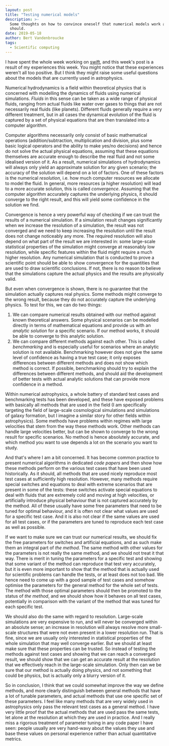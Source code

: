 ```yaml
---
layout: post
title: "Testing numerical models"
description: >-
  Some thoughts on how to convince oneself that numerical models work as they
  should.
date: 2019-05-18
author: Bert Vandenbroucke
tags: 
  - Scientific computing
---
```


I have spent the whole week working on 
[swift](https://github.com/SWIFTSIM/swiftsim), and this week's post is a 
result of my experiences this week. You might notice that these 
experiences weren't all too positive. But I think they might raise some 
useful questions about the models that are currently used in 
astrophysics.

Numerical hydrodynamics is a field within theoretical physics that is 
concerned with modelling the dynamics of fluids using numerical 
simulations. *Fluids* in this sense can be taken as a wide range of 
physical fluids, ranging from actual fluids like water over gases to 
things that are not necessarily real fluids (like planets). Different 
fluids generally require a very different treatment, but in all cases 
the dynamical evolution of the fluid is captured by a set of physical 
equations that are then translated into a computer algorithm.

Computer algorithms necessarily only consist of basic mathematical 
operations (addition/subtraction, multiplication and division, plus some 
basic logical operators and the ability to make yes/no decisions) and 
hence do not solve the actual physical equations, assuming that these 
equations themselves are accurate enough to describe the real fluid and 
not some idealised version of it. As a result, numerical simulations of 
hydrodynamics will always only yield an approximate solution for any 
given scenario; the accuracy of the solution will depend on a lot of 
factors. One of these factors is the numerical *resolution*, i.e. how 
much computer resources we allocate to model the fluid. In general, more 
resources (a higher resolution) will lead to a more accurate solution, 
this is called *convergence*. Assuming that the computer algorithm 
accurately captures the underlying physics, it should converge to the 
right result, and this will yield some confidence in the solution we 
find.

Convergence is hence a very powerful way of checking if we can trust the 
results of a numerical simulation. If a simulation result changes 
significantly when we increase the resolution of a simulation, the 
result was not converged and we need to keep increasing the resolution 
until the result does not change noticeably any more. The required 
resolution will also depend on what part of the result we are interested 
in: some large-scale statistical properties of the simulation might 
converge at reasonably low resolution, while specific features within 
the fluid might require a much higher resolution. Any numerical 
simulation that is conducted to prove a scientific point should be able 
to show convergence for the quantities that are used to draw scientific 
conclusions. If not, there is no reason to believe that the simulations 
capture the actual physics and the results are physically valid.

But even when convergence is shown, there is no guarantee that the 
simulation actually captures real physics. Some methods might converge 
to the wrong result, because they do not accurately capture the 
underlying physics. To test for this, we can do two things:
 1. We can compare numerical results obtained with our method against 
known theoretical answers. Some physical scenarios can be modelled 
directly in terms of mathematical equations and provide us with an 
*analytic solution* for a specific scenario. If our method works, it 
should be able to converge to this analytic solution.
 2. We can compare different methods against each other. This is called 
*benchmarking* and is especially useful for scenarios where an analytic 
solution is not available. Benchmarking however does not give the same 
level of confidence as having a true test case; it only exposes 
differences between different methods and does not show which method is 
correct. If possible, benchmarking should try to explain the differences 
between different methods, and should aid the development of better 
tests with actual analytic solutions that can provide more confidence in 
a method.

Within numerical astrophysics, a whole battery of standard test cases 
and benchmarking tests has been developed, and these have exposed 
problems with basically all methods that are used in the field (I am 
specifically targeting the field of large-scale cosmological 
simulations and simulations of galaxy formation, but I imagine a similar 
story for other fields within astrophysics). Some methods have problems 
within regimes with large velocities that stem from the way these 
methods work. Other methods can handle large velocities better, but can 
be shown to converge to the wrong result for specific scenarios. No 
method is hence absolutely accurate, and which method you want to use 
depends a lot on the scenario you want to study.

And that's where I am a bit concerned. It has become common practice to 
present numerical algorithms in dedicated *code papers* and then show 
how these methods perform on the various test cases that have been used 
historically. As it should, all methods that are used nicely reproduce 
most test cases at sufficiently high resolution. However, many methods 
require special switches and equations to deal with extreme scenarios 
that are present in some of the tests: these switches activate special 
equations to deal with fluids that are extremely cold and moving at high 
velocities, or artificially introduce physical behaviour that is not 
captured accurately by the method. All of these usually have some free 
parameters that need to be tuned for optimal behaviour, and it is often 
not clear what values are used for a specific test case. And it is also 
not clear if the same values are used for all test cases, or if the 
parameters are tuned to reproduce each test case as well as possible.

If we want to make sure we can trust our numerical results, we should 
fix the free parameters for switches and artificial equations, and as 
such make them an integral part of *the method*. The same method with 
other values for the parameters is not really the same method, and we 
should not treat it that way. There is merit in tuning the parameters 
for a specific test and showing that some variant of the method can 
reproduce that test very accurately, but it is even more important to 
show that the method that is actually used for scientific problems can 
handle the tests, or at least does not too bad. We hence need to come up 
with a good sample of test cases and somehow optimise the parameters for 
the general method for the whole set of tests. The method with those 
optimal parameters should then be promoted to the status of *the 
method*, and we should show how it behaves on all test cases, 
potentially in comparison with the variant of the method that was tuned 
for each specific test.

We should also do the same with regard to resolution. Large-scale 
simulations are very expensive to run, and will never be converged 
within an absolute sense; an increase in resolution will always resolve 
more small-scale structures that were not even present in a lower 
resolution run. That is fine, since we are usually only interested in 
statistical properties of the whole simulation that may well converge 
earlier. But we should at least make sure that these properties can be 
trusted. So instead of testing the methods against test cases and 
showing that we can reach a converged result, we should show that we can 
get an accurate result at the resolution that we effectively reach in 
the large-scale simulation. Only then can we be sure that our method is 
actually doing physics, and not something that could be physics, but is 
actually only a blurry version of it.

So in conclusion, I think that we could somewhat improve the way we 
define methods, and more clearly distinguish between general methods 
that have a lot of tunable parameters, and actual methods that use one 
specific set of these parameters. I feel like many methods that are very 
widely used in astrophysics only pass the relevant test cases as a 
general method. I have very little proof that the actual methods that 
are used pass the same tests, let alone at the resolution at which they 
are used in practice. And I really miss a rigorous treatment of 
parameter tuning in any code paper I have seen: people usually are very 
hand-wavy about the values they use and base these values on personal 
experience rather than actual quantitative metrics.
